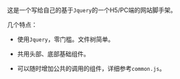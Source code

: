 

这是一个写给自己的基于`Jquery`的一个H5/PC端的网站脚手架。

几个特点：

- 使用`Jquery`，零门槛。文件树简单。

- 共用头部、底部基础组件。
- 可以随时增加公共的调用的组件，详细参考`common.js`。

